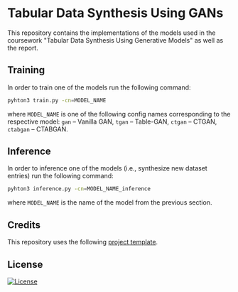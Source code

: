 # Tabular Data Synthesis Using GANs

This repository contains the implementations of the models used in the coursework "Tabular Data Synthesis Using Generative Models" as well as the report.

## Training

In order to train one of the models run the following command:

```bash
pyhton3 train.py -cn=MODEL_NAME
```

where `MODEL_NAME` is one of the following config names corresponding to the respective model: `gan` &ndash; Vanilla GAN, `tgan` &ndash; Table-GAN, `ctgan` &ndash; CTGAN, `ctabgan` &ndash; CTABGAN.

## Inference

In order to inference one of the models (i.e., synthesize new dataset entries) run the following command:

```bash
pyhton3 inference.py -cn=MODEL_NAME_inference
```

where `MODEL_NAME` is the name of the model from the previous section.

## Credits

This repository uses the following [project template](https://github.com/Blinorot/pytorch_project_template).

## License

[![License](https://img.shields.io/badge/license-MIT-blue.svg)](/LICENSE)
